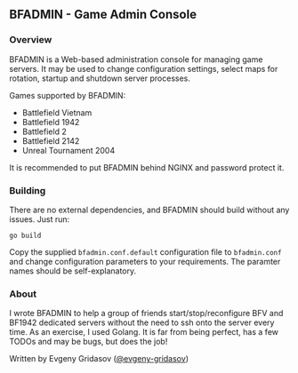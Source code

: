 ## BFADMIN - Game Admin Console

### Overview

BFADMIN is a Web-based administration console for managing game servers. It may be used to
change configuration settings, select maps for rotation, startup and shutdown server processes.

Games supported by BFADMIN:

- Battlefield Vietnam
- Battlefield 1942
- Battlefield 2
- Battlefield 2142
- Unreal Tournament 2004

It is recommended to put BFADMIN behind NGINX and password protect it.

### Building

There are no external dependencies, and BFADMIN should build without any issues. Just run:
```
go build
```

Copy the supplied `bfadmin.conf.default` configuration file to `bfadmin.conf` and change configuration parameters to your requirements. The paramter names should be self-explanatory.

### About

I wrote BFADMIN to help a group of friends start/stop/reconfigure BFV and BF1942 dedicated servers without the need to ssh onto the server every time.
As an exercise, I used Golang. It is far from being perfect, has a few TODOs and may be bugs, but does the job! 

Written by Evgeny Gridasov ([@evgeny-gridasov](http://github.com/evgeny-gridasov))
